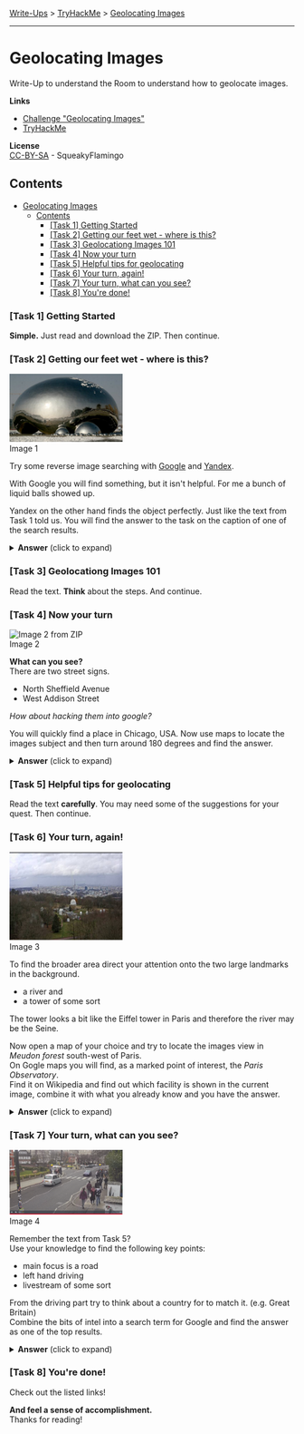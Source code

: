 [Write-Ups](../README.md) > [TryHackMe](README.md) > [Geolocating Images](#geolocating-images)
___

# Geolocating Images
Write-Up to understand the Room to understand how to geolocate images.

**Links**
- [Challenge "Geolocating Images"](https://tryhackme.com/room/geolocatingimages)
- [TryHackMe](https://tryhackme.com)

**License**\
[CC-BY-SA](../LICENSE.md) - SqueakyFlamingo

## Contents
- [Geolocating Images](#geolocating-images)
  - [Contents](#contents)
    - [[Task 1] Getting Started](#task-1-getting-started)
    - [[Task 2] Getting our feet wet - where is this?](#task-2-getting-our-feet-wet---where-is-this)
    - [[Task 3] Geolocationg Images 101](#task-3-geolocationg-images-101)
    - [[Task 4] Now your turn](#task-4-now-your-turn)
    - [[Task 5] Helpful tips for geolocating](#task-5-helpful-tips-for-geolocating)
    - [[Task 6] Your turn, again!](#task-6-your-turn-again)
    - [[Task 7] Your turn, what can you see?](#task-7-your-turn-what-can-you-see)
    - [[Task 8] You're done!](#task-8-youre-done)

### [Task 1] Getting Started
**Simple.** Just read and download the ZIP. Then continue.

### [Task 2] Getting our feet wet - where is this?
<img src="img/geolocatingimages-1.jpeg" width="200" alt="Image 1 from ZIP">\
Image 1

Try some reverse image searching with [Google](https://www.google.de/imghp) and [Yandex](https://yandex.com/images/search).

With Google you will find something, but it isn't helpful. For me a bunch of liquid balls showed up.

Yandex on the other hand finds the object perfectly. Just like the text from Task 1 told us. You will find the answer to the task on the caption of one of the search results.

<details>
    <summary>
        <b>Answer</b> (click to expand)
    </summary>
    <p>
        china
    </p>
</details>

### [Task 3] Geolocationg Images 101
Read the text. **Think** about the steps. And continue.

### [Task 4] Now your turn
<img src="img/geolocatingimages-2.png" width="200" alt="Image 2 from ZIP">\
Image 2

**What can you see?**\
There are two street signs.
* North Sheffield Avenue
* West Addison Street
  
*How about hacking them into google?*

You will quickly find a place in Chicago, USA. Now use maps to locate the images subject and then turn around 180 degrees and find the answer.

<details>
    <summary>
        <b>Answer</b> (click to expand)
    </summary>
    <p>
        wrigleyville sports
    </p>
</details>

### [Task 5] Helpful tips for geolocating
Read the text **carefully**. You may need some of the suggestions for your quest. Then continue.

### [Task 6] Your turn, again!
<img src="img/geolocatingimages-3.png" width="200" alt="Image 3 from ZIP">\
Image 3

To find the broader area direct your attention onto the two large landmarks in the background.
* a river and
* a tower of some sort

The tower looks a bit like the Eiffel tower in Paris and therefore the river may be the Seine.

Now open a map of your choice and try to locate the images view in *Meudon forest* south-west of Paris.\
On Gogle maps you will find, as a marked point of interest, the *Paris Observatory*.\
Find it on Wikipedia and find out which facility is shown in the current image, combine it with what you already know and you have the answer.

<details>
    <summary>
        <b>Answer</b> (click to expand)
    </summary>
    <p>
        meudon observatory
    </p>
</details>

### [Task 7] Your turn, what can you see?
<img src="img/geolocatingimages-4.png" width="200" alt="Image 4 from ZIP">\
Image 4

Remember the text from Task 5?\
Use your knowledge to find the following key points:
* main focus is a road
* left hand driving
* livestream of some sort

From the driving part try to think about a country for to match it. (e.g. Great Britain)\
Combine the bits of intel into a search term for Google and find the answer as one of the top results.

<details>
    <summary>
        <b>Answer</b> (click to expand)
    </summary>
    <p>
        abbey road
    </p>
</details>

### [Task 8] You're done!
Check out the listed links!

**And feel a sense of accomplishment.**\
Thanks for reading!
